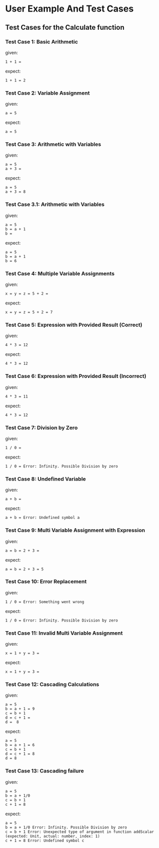 # User Example And Test Cases

## Test Cases for the Calculate function

### Test Case 1: Basic Arithmetic
given:
```
1 + 1 =
```

expect:
```
1 + 1 = 2
```

### Test Case 2: Variable Assignment
given:
```
a = 5
```

expect:
```
a = 5
```

### Test Case 3: Arithmetic with Variables
given:
```
a = 5
a + 3 =
```

expect:
```
a = 5
a + 3 = 8
```


### Test Case 3.1: Arithmetic with Variables
given:
```
a = 5
b = a + 1
b = 
```

expect:
```
a = 5
b = a + 1
b = 6
```

### Test Case 4: Multiple Variable Assignments
given:
```
x = y = z = 5 + 2 =
```

expect:
```
x = y = z = 5 + 2 = 7
```

### Test Case 5: Expression with Provided Result (Correct)
given:
```
4 * 3 = 12
```

expect:
```
4 * 3 = 12
```

### Test Case 6: Expression with Provided Result (Incorrect)
given:
```
4 * 3 = 11
```

expect:
```
4 * 3 = 12
```

### Test Case 7: Division by Zero
given:
```
1 / 0 =
```

expect:
```
1 / 0 = Error: Infinity. Possible Division by zero
```

### Test Case 8: Undefined Variable
given:
```
a + b =
```

expect:
```
a + b = Error: Undefined symbol a
```

### Test Case 9: Multi Variable Assignment with Expression
given:
```
a = b = 2 + 3 =
```

expect:
```
a = b = 2 + 3 = 5
```

### Test Case 10: Error Replacement
given:
```
1 / 0 = Error: Something went wrong
```

expect:
```
1 / 0 = Error: Infinity. Possible Division by zero
```

### Test Case 11: Invalid Multi Variable Assignment
given:
```
x = 1 + y = 3 =
```

expect:
```
x = 1 + y = 3 =
```

### Test Case 12: Cascading Calculations
given:
```
a = 5
b = a + 1 = 9
c = b + 1
d = c + 1 = 
d =  8
```

expect:
```
a = 5
b = a + 1 = 6
c = b + 1
d = c + 1 = 8
d = 8
```


### Test Case 13: Cascading failure
given:
```
a = 5
b = a + 1/0
c = b + 1
c + 1 = 8
```

expect:
```
a = 5
b = a + 1/0 Error: Infinity. Possible Division by zero
c = b + 1 Error: Unexpected type of argument in function addScalar (expected: Unit, actual: number, index: 1)
c + 1 = 8 Error: Undefined symbol c
```

